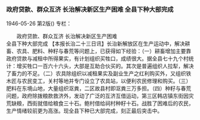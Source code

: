 ### 政府贷款、群众互济  长治解决新区生产困难  全县下种大部完成

1946-05-26
第2版()
专栏：

　　政府贷款、群众互济
    长治解决新区生产困难       
    全县下种大部完成
    【本报长治二十三日讯】长治新解放区在生产运动中，解决耕畜、农具、肥料、种籽与春荒等问题上，已获得如下经验：（一）耕畜增加主要靠政府贷款与减租中所得果实，有计划组织买牲口，成绩很大。据全县七十九个村统计：增买牲口一百六十六头，大部是互助合伙买的。其次是普遍组织人拉犁，解决了畜力的不足。（二）农具除组织以减租果实及副业生产之红利购买外，又组织铁木匠与农民变工，关村等地并专门设立了农具站，以便利农民修理和购买。（三）肥料在东境山地，大量组织沤粪，二区故县村即沤粪三万多担。（四）种籽与春荒问题，政府除拨粮款救济外，发动了广泛的互济互借运动，第三区韩店镇东街因灾荒缺粮，西街就借给粮食三十石。鲍村借给祠村种籽十石。战胜了困难后的农民，生产情绪较前更为高涨。现全县下种已大部完成，刻正最后突击中。
